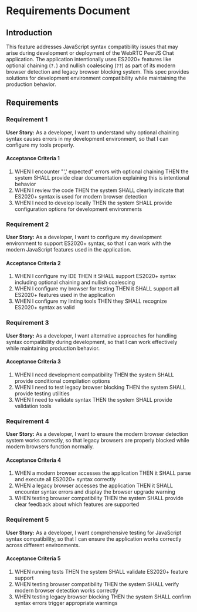 # Requirements Document

## Introduction

This feature addresses JavaScript syntax compatibility issues that may arise during development or deployment of the WebRTC PeerJS Chat application. The application intentionally uses ES2020+ features like optional chaining (`?.`) and nullish coalescing (`??`) as part of its modern browser detection and legacy browser blocking system. This spec provides solutions for development environment compatibility while maintaining the production behavior.

## Requirements

### Requirement 1

**User Story:** As a developer, I want to understand why optional chaining syntax causes errors in my development environment, so that I can configure my tools properly.

#### Acceptance Criteria 1

1. WHEN I encounter "',' expected" errors with optional chaining THEN the system SHALL provide clear documentation explaining this is intentional behavior
2. WHEN I review the code THEN the system SHALL clearly indicate that ES2020+ syntax is used for modern browser detection
3. WHEN I need to develop locally THEN the system SHALL provide configuration options for development environments

### Requirement 2

**User Story:** As a developer, I want to configure my development environment to support ES2020+ syntax, so that I can work with the modern JavaScript features used in the application.

#### Acceptance Criteria 2

1. WHEN I configure my IDE THEN it SHALL support ES2020+ syntax including optional chaining and nullish coalescing
2. WHEN I configure my browser for testing THEN it SHALL support all ES2020+ features used in the application
3. WHEN I configure my linting tools THEN they SHALL recognize ES2020+ syntax as valid

### Requirement 3

**User Story:** As a developer, I want alternative approaches for handling syntax compatibility during development, so that I can work effectively while maintaining production behavior.

#### Acceptance Criteria 3

1. WHEN I need development compatibility THEN the system SHALL provide conditional compilation options
2. WHEN I need to test legacy browser blocking THEN the system SHALL provide testing utilities
3. WHEN I need to validate syntax THEN the system SHALL provide validation tools

### Requirement 4

**User Story:** As a developer, I want to ensure the modern browser detection system works correctly, so that legacy browsers are properly blocked while modern browsers function normally.

#### Acceptance Criteria 4

1. WHEN a modern browser accesses the application THEN it SHALL parse and execute all ES2020+ syntax correctly
2. WHEN a legacy browser accesses the application THEN it SHALL encounter syntax errors and display the browser upgrade warning
3. WHEN testing browser compatibility THEN the system SHALL provide clear feedback about which features are supported

### Requirement 5

**User Story:** As a developer, I want comprehensive testing for JavaScript syntax compatibility, so that I can ensure the application works correctly across different environments.

#### Acceptance Criteria 5

1. WHEN running tests THEN the system SHALL validate ES2020+ feature support
2. WHEN testing browser compatibility THEN the system SHALL verify modern browser detection works correctly
3. WHEN testing legacy browser blocking THEN the system SHALL confirm syntax errors trigger appropriate warnings